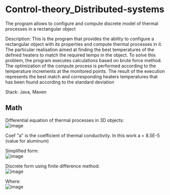 # Control-theory_Distributed-systems
The program allows to configure and compute discrete model of thermal processes in a rectangular object

Description:
This is the program that provides the ability to configure a rectangular object with its properties and compute thermal processes in it. 
The particular realisation aimed at finding the best temperatures of the defined heaters to match the required temps in the object. To solve this problem, the program executes calculations based on brute force method. 
The optimization of the compute process is performed according to the temperature increments at the monitored points. The result of the execution represents the best match and corresponding heaters temperatures that has been found according to the standard deviation

Stack: Java, Maven

## Math
Differential equation of thermal processes in 3D objects:\
![image](https://github.com/Angon-pro/Control-theory_Distributed-systems/assets/85078037/f519370f-e5c3-44ed-9a79-e2d870cd9e4f)

Coef "a" is the coefficient of thermal conductivity. In this work a = 8.5E-5 (value for aluminum)

Simplified form:\
![image](https://github.com/Angon-pro/Control-theory_Distributed-systems/assets/85078037/a89689a4-f77b-4dbe-946e-af5b9136a60c)

Discrete form using finite difference method:\
![image](https://github.com/Angon-pro/Control-theory_Distributed-systems/assets/85078037/51a732b5-54c4-46aa-a94d-8739f357b0dd)

Where:\
![image](https://github.com/Angon-pro/Control-theory_Distributed-systems/assets/85078037/eb2c1913-d3f9-4a51-8dd1-6b7b6424426c)
